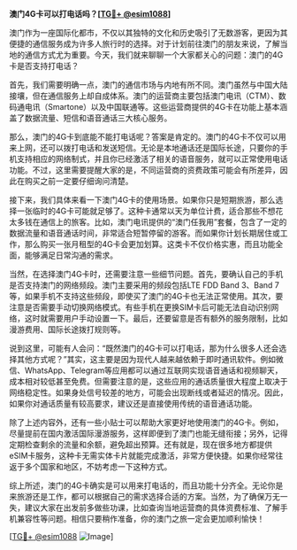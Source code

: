 **澳门4G卡可以打电话吗？[[TG💪+ @esim1088](https://t.me/s/esim1088)]**

澳门作为一座国际化都市，不仅以其独特的文化和历史吸引了无数游客，更因为其便捷的通信服务成为许多人旅行时的选择。对于计划前往澳门的朋友来说，了解当地的通信方式尤为重要。今天，我们就来聊聊一个大家都关心的问题：澳门的4G卡是否支持打电话？

首先，我们需要明确一点，澳门的通信市场与内地有所不同。澳门虽然与中国大陆接壤，但在通信服务上却自成体系。澳门的运营商主要包括澳门电讯（CTM）、数码通电讯（Smartone）以及中国联通等。这些运营商提供的4G卡在功能上基本涵盖了数据流量、短信和语音通话三大核心服务。

那么，澳门的4G卡到底能不能打电话呢？答案是肯定的。澳门的4G卡不仅可以用来上网，还可以拨打电话和发送短信。无论是本地通话还是国际长途，只要你的手机支持相应的网络制式，并且你已经激活了相关的语音服务，就可以正常使用电话功能。不过，这里需要提醒大家的是，不同运营商的资费政策可能会有所差异，因此在购买之前一定要仔细询问清楚。

接下来，我们具体来看一下澳门4G卡的使用场景。如果你只是短期旅游，那么选择一张临时的4G卡可能就足够了。这种卡通常以天为单位计费，适合那些不想花太多钱在通信上的旅客。比如，澳门电讯提供的“澳门任我用”套餐，包含了一定的数据流量和语音通话时间，非常适合短暂停留的游客。而如果你计划长期居住或工作，那么购买一张月租型的4G卡会更加划算。这类卡不仅价格实惠，而且功能全面，能够满足日常沟通的需求。

当然，在选择澳门4G卡时，还需要注意一些细节问题。首先，要确认自己的手机是否支持澳门的网络频段。澳门主要采用的频段包括LTE FDD Band 3、Band 7等，如果手机不支持这些频段，即使买了澳门的4G卡也无法正常使用。其次，要注意是否需要手动切换网络模式。有些手机在更换SIM卡后可能无法自动识别网络，这时就需要用户手动设置一下。最后，还要留意是否有额外的服务限制，比如漫游费用、国际长途拨打规则等。

说到这里，可能有人会问：“既然澳门的4G卡可以打电话，那为什么很多人还会选择其他方式呢？”其实，这主要是因为现代人越来越依赖于即时通讯软件。例如微信、WhatsApp、Telegram等应用都可以通过互联网实现语音通话和视频聊天，成本相对较低甚至免费。但需要注意的是，这些应用的通话质量很大程度上取决于网络稳定性。如果身处信号较差的地方，可能会出现断线或者延迟的情况。因此，如果你对通话质量有较高要求，建议还是直接使用传统的语音通话功能。

除了上述内容外，还有一些小贴士可以帮助大家更好地使用澳门的4G卡。例如，尽量提前在国内激活国际漫游服务，这样即便到了澳门也能无缝衔接；另外，记得定期检查剩余的流量和余额，避免超出预算。还有就是，现在很多地方都提供eSIM卡服务，这种卡无需实体卡片就能完成激活，非常方便快捷。如果你经常往返于多个国家和地区，不妨考虑一下这种方式。

综上所述，澳门的4G卡确实是可以用来打电话的，而且功能十分齐全。无论你是来旅游还是工作，都可以根据自己的需求选择合适的方案。当然，为了确保万无一失，建议大家在出发前多做些功课，比如查询当地运营商的具体资费标准、了解手机兼容性等问题。相信只要稍作准备，你的澳门之旅一定会更加顺利愉快！

[[TG💪+ @esim1088](https://t.me/s/esim1088) ![Image](https://i.postimg.cc/4NQfJmqS/Snipaste-2025-05-13-00-14-12.png)]